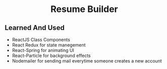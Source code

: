 <h1 align="center"> Resume Builder </h1>

<h2>Learned And Used </h2>
<ul>
  <li>ReactJS Class Components</li>
  <li>React Redux for state manegement</li>
  <li>React-Spring for animating UI</li>
  <li>React-Particle for background effects</li>
  <li>Nodemailer for sending mail everytime someone creates a new account </li>
</ul>
